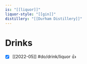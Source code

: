 ```yaml
---
is: "[[liquor]]"
liquor-style: "[[gin]]"
distillery: "[[Durham Distillery]]"
---
```


# Drinks
- [x] [[2022-05]] #do/drink/liquor 👍
